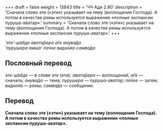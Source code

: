 +++
draft = false
weight = 13843
title = 'ЧЧ Ади 2.80'
description = 'Сначала слово эте («эти») указывает на тему (воплощения Господа). А потом в качестве ремы используется выражение «полные экспансии пуруша-аватар».'
summary = 'Сначала слово эте («эти») указывает на тему (воплощения Господа). А потом в качестве ремы используется выражение «полные экспансии пуруша-аватар».'
+++

_‘эте’-ш́абде авата̄рера а̄ге анува̄да  
‘пурушера ам̇ш́а’ па̄чхе видхейа-сам̇ва̄да_

## Пословный перевод

_эте_\-_ш́абде_ — в слове _эте_ (эти); _авата̄рера_ — воплощений; _а̄ге_ — сначала; _анува̄да_ — тема; _пурушера_ — _пуруша-аватар_; _па̄чхе_ — затем; _видхейа_ — ремы; _сам̇ва̄да_ — сообщение.

## Перевод

**Сначала слово эте («эти») указывает на тему (воплощения Господа). А потом в качестве ремы используется выражение «полные экспансии пуруша-аватар».**
